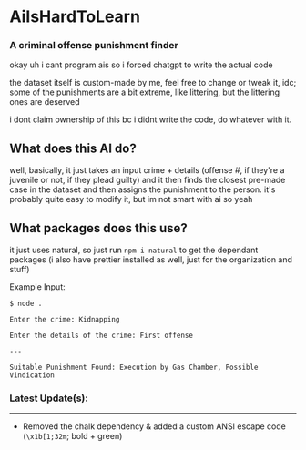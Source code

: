 # AiIsHardToLearn
### A criminal offense punishment finder
okay uh i cant program ais so i forced chatgpt to write the actual code

the dataset itself is custom-made by me, feel free to change or tweak it, idc; some of the punishments are a bit extreme, like littering, but the littering ones are deserved

i dont claim ownership of this bc i didnt write the code, do whatever with it.


## What does this AI do?
well, basically, it just takes an input crime + details (offense #, if they're a juvenile or not, if they plead guilty) and it then finds the closest pre-made case in the dataset and then assigns the punishment to the person. it's probably quite easy to modify it, but im not smart with ai so yeah

## What packages does this use?
it just uses natural, so just run `npm i natural` to get the dependant packages (i also have prettier installed as well, just for the organization and stuff)


Example Input:

```
$ node .

Enter the crime: Kidnapping

Enter the details of the crime: First offense

---

Suitable Punishment Found: Execution by Gas Chamber, Possible Vindication
```

### Latest Update(s):
---

- Removed the chalk dependency & added a custom ANSI escape code (`\x1b[1;32m`; bold + green)
